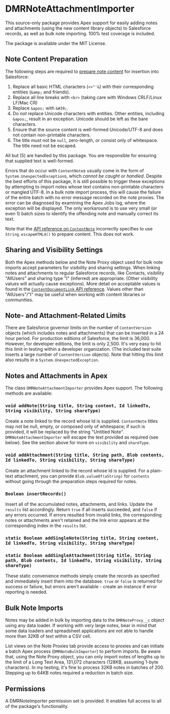 # DMRNoteAttachmentImporter

This source-only package provides Apex support for easily adding notes and attachments (using the new 
content library objects) to Salesforce records, as well as bulk note importing. 100% test coverage is included.

The package is available under the MIT License.

## Note Content Preparation

The following steps are required to [prepare note content](https://help.salesforce.com/apex/HTViewSolution?id=000230867&language=en_US) for insertion into Salesforce:

 1. Replace all basic HTML characters (`<>"'&`) with their corresponding entities (`&amp;` and friends).
 2. Replace all line breaks with `<br>` (taking care with Windows CRLF/Linux LF/Mac CR)
 3. Replace `&apos;` with `&#39;`.
 4. Do *not* replace Unicode characters with entities. Other entities, including `&apos;`, result in an exception. Unicode should be left as the bare characters.
 5. Ensure that the source content is well-formed Unicode/UTF-8 and does not contain non-printable characters.
 6. The title must not be `null`, zero-length, or consist only of whitespace. The title need not be escaped.

All but (5) are handled by this package. You are responsible for ensuring that supplied text is well-formed.  

Errors that do occur with `ContentNote`s usually come in the form of `System.UnexpectedException`s, which *cannot be caught or handled*. Despite the best efforts of this package, it is still possible to trigger these exceptions by attempting to import notes whose text contains non-printable characters or mangled UTF-8. In a bulk note import process, this will cause the failure of the entire batch with no error message recorded on the note proxies. The error can be diagnosed by examining the Apex Jobs log, where the exception will be displayed. The only workaround is to use very small (or even 1) batch sizes to identify the offending note and manually correct its text.

Note that the [API reference on `ContentNote`](https://developer.salesforce.com/docs/atlas.en-us.api.meta/api/sforce_api_objects_contentnote.htm) incorrectly specifies to use `String.escapeHTML4()` to prepare content. This does not work.

## Sharing and Visibility Settings

Both the Apex methods below and the Note Proxy object used for bulk note imports accept parameters for visibility and sharing settings. When linking notes and attachments to regular Salesforce records, like Contacts, visibility "AllUsers" and sharing type "I" (inferred) are appropriate. (Other visibility values will actually cause exceptions). More detail on acceptable values is found in the [`ContentDocumentLink` API reference](https://developer.salesforce.com/docs/atlas.en-us.api.meta/api/sforce_api_objects_contentdocumentlink.htm). Values other than "AllUsers"/"I" may be useful when working with content libraries or communities.

## Note- and Attachment-Related Limits

There are Salesforce governor limits on the number of `ContentVersion` objects (which includes notes and attachments) that can be inserted in a 24 hour period. For production editions of Salesforce, the limit is 36,000. However, for developer editions, the limit is only 2,500. It's very easy to hit this limit in testing within a developer organization. (The included test suite inserts a large number of `ContentVersion` objects). Note that hitting this limit also results in a `System.UnexpectedException`.

## Notes and Attachments in Apex

The class `DMRNoteAttachmentImporter` provides Apex support. The following methods are available:

### `void addNote(String title, String content, Id linkedTo, String visibility, String shareType)`

Create a note linked to the record whose Id is supplied. `ContentNote` titles may not be null, empty, or composed only of whitespace; if such is provided, it will be replaced by the string "Untitled Note". `DMRNoteAttachmentImporter` will escape the text provided as required (see below). See the section above for more on `visibility` and `shareType`.

### `void addAttachment(String title, String path, Blob contents, Id linkedTo, String visibility, String shareType)`

Create an attachment linked to the record whose Id is supplied. For a plain-text attachment, you can provide `Blob.valueOf(aString)` for `contents` without going through the preparation steps required for notes.

### `Boolean insertRecords()`

Insert all of the accumulated notes, attachments, and links. Update the `results` list accordingly. Return `true` if all inserts succeeded, and `false` if any errors occurred. If errors resulted from invalid links, the corresponding notes or attachments aren't retained and the link error appears at the corresponding index in the `results` list.

### `static Boolean addSingleNote(String title, String content, Id linkedTo, String visibility, String shareType)`
### `static Boolean addSingleAttachment(String title, String path, Blob contents, Id linkedTo, String visibility, String shareType)`

These static convenience methods simply create the records as specified and immediately insert them into the database. `true` or `false` is returned for success or failure, but errors aren't available - create an instance if error reporting is needed.

## Bulk Note Imports

Notes may be added in bulk by importing data to the `DMRNoteProxy__c` object using any data loader. If working with very large notes, bear in mind that some data loaders and spreadsheet applications are not able to handle more than 32KB of text within a CSV cell.

List views on the Note Proxies tab provide access to proxies and can initiate a batch Apex process (`DMRNoteBulkImporter`) to perform imports. Be aware that, using the Note Proxy object, you can only import notes of lengths up to the limit of a Long Text Area, 131,072 characters (128KB, assuming 1-byte characters). In my testing, it's fine to process 32KB notes in batches of 200. Stepping up to 64KB notes required a reduction in batch size.

## Permissions

A DMRNoteImporter permission set is provided. It enables full access to all of the package's functionality.
